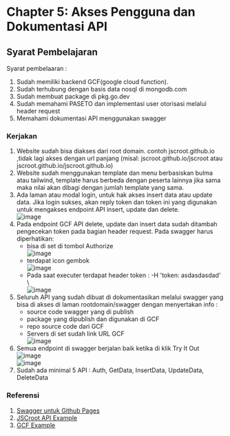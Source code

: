 # Chapter 5: Akses Pengguna dan Dokumentasi API

## Syarat Pembelajaran
Syarat pembelaaran :
1. Sudah memiliki backend GCF(google cloud function).
2. Sudah terhubung dengan basis data nosql di mongodb.com
3. Sudah membuat package di pkg.go.dev
4. Sudah memahami PASETO dan implementasi user otorisasi melalui header request
5. Memahami dokumentasi API menggunakan swagger

### Kerjakan
1. Website sudah bisa diakses dari root domain. contoh jscroot.github.io ,tidak lagi akses dengan url panjang (misal: jscroot.github.io/jscroot atau jscroot.github.io/jscroot.github.io)
2. Website sudah menggunakan template dan menu berbasiskan bulma atau tailwind, template harus berbeda dengan peserta lainnya jika sama maka nilai akan dibagi dengan jumlah template yang sama.
3. Ada laman atau modal login, untuk hak akses insert data atau update data. Jika login sukses, akan reply token dan token ini yang digunakan untuk mengakses endpoint API insert, update dan delete.  
   ![image](https://github.com/bukped/gis/assets/11188109/0cac2c84-41da-43d3-be65-3af04a332b3a)
4. Pada endpoint GCF API delete, update dan insert data sudah ditambah pengecekan token pada bagian header request. Pada swagger harus diperhatikan:
   * bisa di set di tombol Authorize  
     ![image](https://github.com/bukped/gis/assets/11188109/5d2e6ef1-eafe-40a9-8a70-6299b76131c3)
   * terdapat icon gembok  
     ![image](https://github.com/bukped/gis/assets/11188109/34716bfe-8918-4a5e-89ba-02cc655f8801)
   * Pada saat executer terdapat header token : -H 'token: asdasdasdad' \  
     ![image](https://github.com/bukped/gis/assets/11188109/dd4b787e-2701-4609-986d-7015213134c2)
5. Seluruh API yang sudah dibuat di dokumentasikan melalui swagger yang bisa di akses di laman rootdomain/swagger dengan menyertakan info :
   * source code swagger yang di publish
   * package yang dipublish dan digunakan di GCF
   * repo source code dari GCF
   * Servers di set sudah link URL GCF  
   ![image](https://github.com/bukped/gis/assets/11188109/8db9052d-3056-48ec-af1f-5b5b1b396ac9)
6. Semua endpoint di swagger berjalan baik ketika di klik Try It Out ![image](https://github.com/bukped/gis/assets/11188109/40c02a80-3fe1-4ebf-aa1c-b9fa05f22bb5)  
   ![image](https://github.com/bukped/gis/assets/11188109/f14aa7e3-10de-4223-a711-1d91e7f68755)
7. Sudah ada minimal 5 API : Auth, GetData, InsertData, UpdateData, DeleteData

### Referensi
1. [Swagger untuk Github Pages](https://jscroot.github.io/examples/api/swagger/)
2. [JSCroot API Example](https://jscroot.github.io/examples/api/)
3. [GCF Example](https://petapedia.github.io/gcf/)
